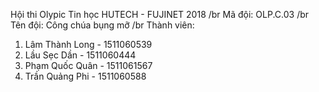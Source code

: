 Hội thi Olypic Tin học HUTECH - FUJINET 2018 /br
Mã đội: OLP.C.03 /br
Tên đội: Công chúa bụng mỡ /br 
Thành viên: 
1. Lâm Thành Long - 1511060539
2. Lầu Sẹc Dần - 1511060444 
3. Phạm Quốc Quân - 1511061567
4. Trần Quảng Phi - 1511060588
